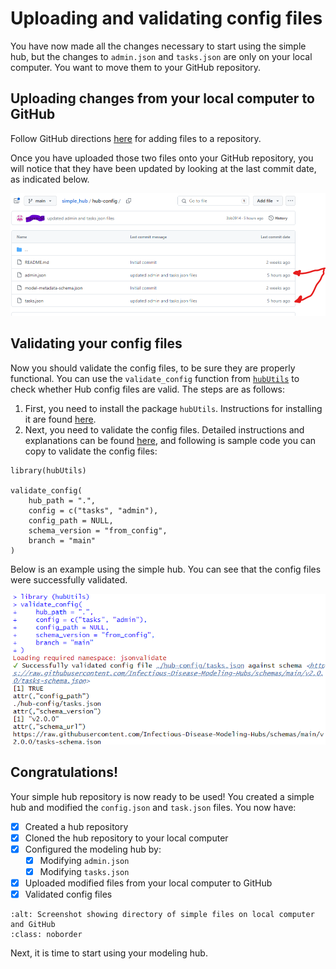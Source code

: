 # Uploading and validating config files  

You have now made all the changes necessary to start using the simple hub, but the changes to `admin.json` and `tasks.json` are only on your local computer. You want to move them to your GitHub repository.

## Uploading changes from your local computer to GitHub  

Follow GitHub directions [here](https://docs.github.com/en/repositories/working-with-files/managing-files/adding-a-file-to-a-repository) for adding files to a repository.  

Once you have uploaded those two files onto your GitHub repository, you will notice that they have been updated by looking at the last commit date, as indicated below.  

![Screenshot of GitHub repository page with arrows pointing at time of last commits](../images/github_commits.png)  

## Validating your config files  

Now you should validate the config files, to be sure they are properly functional. You can use the `validate_config` function from [`hubUtils`](https://infectious-disease-modeling-hubs.github.io/hubUtils/index.html) to check whether Hub config files are valid. The steps are as follows:  

1. First, you need to install the package `hubUtils`. Instructions for installing it are found [here](https://github.com/Infectious-Disease-Modeling-Hubs/hubUtils#installation).  
2. Next, you need to validate the config files. Detailed instructions and explanations can be found [here](https://infectious-disease-modeling-hubs.github.io/hubUtils/articles/hub-setup.html#validate-config-files), and following is sample code you can copy to validate the config files:  
```
library(hubUtils)

validate_config(
    hub_path = ".",
    config = c("tasks", "admin"), 
    config_path = NULL, 
    schema_version = "from_config", 
    branch = "main"
)
```

Below is an example using the simple hub. You can see that the config files were successfully validated.  

![Screenshot of code showing validation of config files](../images/validate_simple-hub-config.png)  

## Congratulations!  

Your simple hub repository is now ready to be used! You created a simple hub and modified the `config.json` and `task.json` files. You now have:  
- [x] Created a hub repository
- [x] Cloned the hub repository to your local computer
- [x] Configured the modeling hub by: 
  - [x] Modifying `admin.json`
  - [x] Modifying `tasks.json`
- [x] Uploaded modified files from your local computer to GitHub
- [x] Validated config files

```{image} ../images/simple-hub_directory.png
:alt: Screenshot showing directory of simple files on local computer and GitHub
:class: noborder
```

Next, it is time to start using your modeling hub.  

